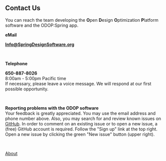 ## Contact Us

You can reach the team developing the 
**O**pen **D**esign **O**ptimization **P**latform software 
and the ODOP:Spring app.   


**eMail**    

**Info@SpringDesignSoftware.org**   

&nbsp;   

**Telephone**   

**650-887-8026**   
8:00am - 5:00pm Pacific time  
If necessary, please leave a voice message. 
We will respond at our first possible opportunity.   

&nbsp;

**Reporting problems with the ODOP software**   
Your feedback is greatly appreciated. 
You may use the email address and phone number above.
Also, you may search for and review known issues on 
[GitHub](https://github.com/thegrumpys/odop/issues).
In order to comment on an existing issue or to open a new issue, 
a (free) GitHub account is required.
Follow the "Sign up" link at the top right.
Open a new issue by clicking the green "New issue" button (upper right).

&nbsp;

[About](./)
